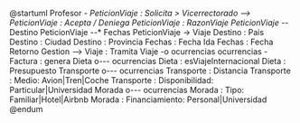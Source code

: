 @startuml
Profesor *- PeticionViaje : Solicita >
Vicerrectorado --> PeticionViaje : Acepta / Deniega
PeticionViaje : RazonViaje
PeticionViaje --* Destino
PeticionViaje --* Fechas
PeticionViaje -> Viaje
Destino : Pais
Destino : Ciudad
Destino : Provincia
Fechas : Fecha Ida
Fechas : Fecha Retorno
Gestion --> Viaje : Tramita
Viaje -o ocurrencias
ocurrencias - Factura : genera
Dieta o--- ocurrencias
Dieta : esViajeInternacional
Dieta : Presupuesto
Transporte o--- ocurrencias
Transporte : Distancia
Transporte : Medio: Avion|Tren|Coche
Transporte : Disponibilidad: Particular|Universidad
Morada o---  ocurrencias
Morada : Tipo: Familiar|Hotel|Airbnb
Morada : Financiamiento: Personal|Universidad 
@endum
